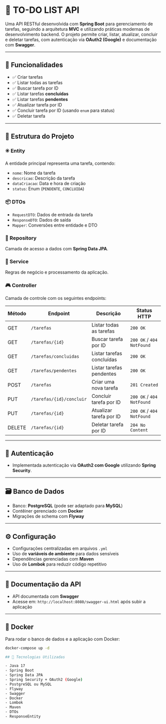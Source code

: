 # 📝 TO-DO LIST API

Uma API RESTful desenvolvida com **Spring Boot** para gerenciamento de tarefas, seguindo a arquitetura **MVC** e utilizando práticas modernas de desenvolvimento backend. O projeto permite criar, listar, atualizar, concluir e deletar tarefas, com autenticação via **OAuth2 (Google)** e documentação com **Swagger**.

---

## 📌 Funcionalidades

- ✅ Criar tarefas  
- ✅ Listar todas as tarefas  
- ✅ Buscar tarefa por ID  
- ✅ Listar tarefas **concluídas**  
- ✅ Listar tarefas **pendentes**  
- ✅ Atualizar tarefa por ID  
- ✅ Concluir tarefa por ID (usando `enum` para status)  
- ✅ Deletar tarefa  

---

## 🧱 Estrutura do Projeto

### ✳️ Entity

A entidade principal representa uma tarefa, contendo:

- `nome`: Nome da tarefa  
- `descricao`: Descrição da tarefa  
- `dataCriacao`: Data e hora de criação  
- `status`: Enum (`PENDENTE`, `CONCLUIDA`)  

### 📦 DTOs

- `RequestDTO`: Dados de entrada da tarefa  
- `ResponseDTO`: Dados de saída  
- `Mapper`: Conversões entre entidade e DTO  

### 📂 Repository

Camada de acesso a dados com **Spring Data JPA**.

### 🧠 Service

Regras de negócio e processamento da aplicação.

### 🎮 Controller

Camada de controle com os seguintes endpoints:

| Método | Endpoint                  | Descrição                      | Status HTTP             |
|--------|---------------------------|-------------------------------|-------------------------|
| GET    | `/tarefas`                | Listar todas as tarefas        | `200 OK`                |
| GET    | `/tarefas/{id}`           | Buscar tarefa por ID           | `200 OK` / `404 NotFound` |
| GET    | `/tarefas/concluidas`     | Listar tarefas concluídas      | `200 OK`                |
| GET    | `/tarefas/pendentes`      | Listar tarefas pendentes       | `200 OK`                |
| POST   | `/tarefas`                | Criar uma nova tarefa          | `201 Created`           |
| PUT    | `/tarefas/{id}/concluir`  | Concluir tarefa por ID         | `200 OK` / `404 NotFound` |
| PUT    | `/tarefas/{id}`           | Atualizar tarefa por ID        | `200 OK` / `404 NotFound` |
| DELETE | `/tarefas/{id}`           | Deletar tarefa por ID          | `204 No Content`        |

---

## 🔐 Autenticação

- Implementada autenticação via **OAuth2 com Google** utilizando **Spring Security**.

---

## 🗃️ Banco de Dados

- Banco: **PostgreSQL** (pode ser adaptado para **MySQL**)  
- Contêiner gerenciado com **Docker**  
- Migrações de schema com **Flyway**

---

## ⚙️ Configuração

- Configurações centralizadas em arquivos `.yml`  
- Uso de **variáveis de ambiente** para dados sensíveis  
- Dependências gerenciadas com **Maven**  
- Uso de **Lombok** para reduzir código repetitivo  

---

## 📑 Documentação da API

- API documentada com **Swagger**  
- Acesse em: `http://localhost:8080/swagger-ui.html` após subir a aplicação

---

## 🐳 Docker

Para rodar o banco de dados e a aplicação com Docker:

```bash
docker-compose up -d

## 🚀 Tecnologias Utilizadas

- Java 17
- Spring Boot
- Spring Data JPA
- Spring Security + OAuth2 (Google)
- PostgreSQL ou MySQL
- Flyway
- Swagger
- Docker
- Lombok
- Maven
- DTOs
- ResponseEntity
